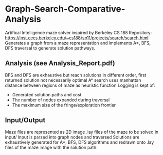 # Graph-Search-Comparative-Analysis

Artifical Intelligence maze solver inspired by Berkeley CS 188 Repository: https://inst.eecs.berkeley.edu/~cs188/sp11/projects/search/search.html
Generates a graph from a maze representation and implements A*, BFS, DFS traversal to generate solution pathways.

Analysis (see Analysis_Report.pdf)
--------
BFS and DFS are exhaustive but reach solutions in different order, first returned solution not necessarily optimal
A* search uses manhattan distance between regions of maze as heuristic function
Logging is kept of:
  - Generated solution paths and cost
  - The number of nodes expanded during traversal
  - The maximum size of the fringe/exploration frontier

Input/Output
------------
Maze files are represented as 2D image .lay files of the maze to be solved in input/
Input is parsed into graph nodes and traversed
Solutions are exhaustively generated for A*, BFS, DFS algorithms and redrawn onto .lay files of the maze image with the solution path


